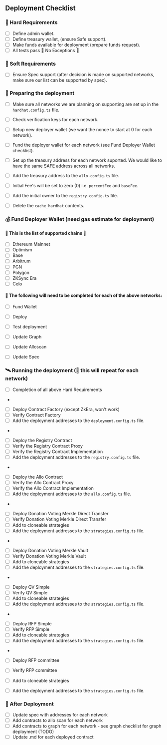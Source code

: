 ## Deployment Checklist

### 💎 Hard Requirements
- [ ] Define admin wallet.
- [ ] Define treasury wallet, (ensure Safe support).
- [ ] Make funds available for deployment (prepare funds request).
- [ ] All tests pass 🚨 No Exceptions 🚨

### 🍦 Soft Requirements
- [ ] Ensure Spec support (after decision is made on supported networks, make sure our list can be supported by spec).

### 🍱 Preparing the deployment
- [ ] Make sure all networks we are planning on supporting are set up in the `hardhat.config.ts` file.
- [ ] Check verification keys for each network.
- [ ] Setup new deployer wallet (we want the nonce to start at 0 for each network).
- [ ] Fund the deployer wallet for each network (see Fund Deployer Wallet checklist).
- [ ] Set up the treasury address for each network suported. We would like to have the same SAFE address across all networks.
- [ ] Add the treasury address to the `allo.config.ts` file.
- [ ] Initial Fee's will be set to zero (0) i.e. `percentFee` and `baseFee`.
- [ ] Add the initial owner to the `registry.config.ts` file.
- [ ] Delete the `cache_hardhat` contents.


### 💰 Fund Deployer Wallet (need gas estimate for deployment)
#### 🔗 This is the list of supported chains 🔗
- [ ] Ethereum Mainnet
- [ ] Optimism
- [ ] Base
- [ ] Arbitrum
- [ ] PGN
- [ ] Polygon
- [ ] ZKSync Era
- [ ] Celo

#### 📝 The following will need to be completed for each of the above networks:
- [ ] Fund Wallet
- [ ] Deploy
- [ ] Test deployment
- [ ] Update Graph
- [ ] Update Alloscan
- [ ] Update Spec


### 🛰️ Running the deployment (🔁 this will repeat for each network)
- [ ] Completion of all above Hard Requirements
-
- [ ] Deploy Contract Factory (except ZkEra, won't work)
- [ ] Verify Contract Factory
- [ ] Add the deployment addresses to the `deployment.config.ts` file.
-
- [ ] Deploy the Registry Contract
- [ ] Verify the Registry Contract Proxy
- [ ] Verify the Registry Contract Implementation
- [ ] Add the deployment addresses to the `registry.config.ts` file.
-
- [ ] Deploy the Allo Contract
- [ ] Verify the Allo Contract Proxy
- [ ] Verify the Allo Contract Implementation
- [ ] Add the deployment addresses to the `allo.config.ts` file.
-
- [ ] Deploy Donation Voting Merkle Direct Transfer
- [ ] Verify Donation Voting Merkle Direct Transfer
- [ ] Add to cloneable strategies
- [ ] Add the deployment addresses to the `strategies.config.ts` file.
-
- [ ] Deploy Donation Voting Merkle Vault
- [ ] Verify Donation Voting Merkle Vault
- [ ] Add to cloneable strategies
- [ ] Add the deployment addresses to the `strategies.config.ts` file.
-
- [ ] Deploy QV Simple
- [ ] Verify QV Simple
- [ ] Add to cloneable strategies
- [ ] Add the deployment addresses to the `strategies.config.ts` file.
-
- [ ] Deploy RFP Simple
- [ ] Verify RFP Simple
- [ ] Add to cloneable strategies
- [ ] Add the deployment addresses to the `strategies.config.ts` file.
-
- [ ] Deploy RFP committee
- [ ] Verify RFP committee
- [ ] Add to cloneable strategies
- [ ] Add the deployment addresses to the `strategies.config.ts` file.


### 🛑 After Deployment
- [ ] Update spec with addresses for each network
- [ ] Add contracts to allo scan for each network
- [ ] Add contracts to graph for each network - see graph checklist for graph deployment (TODO)
- [ ] Update <Contract>.md for each deployed contract

